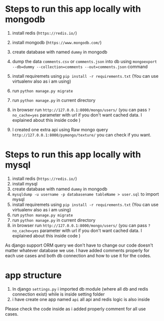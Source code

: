 # Steps to run this app locally with mongodb

1. install redis (`https://redis.io/`)
2. install mongodb (`https://www.mongodb.com/`)
3. create database with named `dummy` in mongodb
4. dump the data `comments.csv` or `comments.json` into db using `mongoexport --db=dummy --collection=comments --out=comments.json` command

5. install requiremets using `pip install -r requirements.txt` (You can use virtualenv also as i am using)
6. run `python manage.py migrate`
7. run `python manage.py` in current directory
8. in browser run `http://127.0.0.1:8000/mongo/users/` (you can pass `?no_cache=yes` parameter with url if you don't want cached data. I explained about this inside code )
9. I created one extra api using Raw mongo query `http://127.0.0.1:8000/pymongo/texture/` you can check if you want.

# Steps to run this app locally with mysql


1. install redis (`https://redis.io/`)
2. install mysql
3. create database with named `dummy` in mongodb
4. `mysqldump -u username -p databasename tableName > user.sql` to import mysql
5. install requiremets using `pip install -r requirements.txt` (You can use virtualenv also as i am using)
6. run `python manage.py migrate`
7. run `python manage.py` in current directory
8. in browser run `http://127.0.0.1:8000/mongo/users/` (you can pass `?no_cache=yes` parameter with url if you don't want cached data. I explained about this inside code )


As django support ORM query we don't have to change our code doesn't matter whatever database we use.
I have added comments properly for each use cases and both db connection and how to use it for the codes.

# app structure

1. In django `settings.py` i imported db module (where all db and redis connection exist) while is inside setting folder
2. i have create one app named  `api` all api and redis logic is also inside

Please check the code inside as i added properly comment for all use cases.
